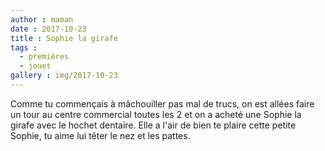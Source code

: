 ```yaml
---
author : maman
date : 2017-10-23
title : Sophie la girafe
tags : 
  - premières
  - jouet
gallery : img/2017-10-23
---
```


Comme tu commençais à mâchouiller pas mal de trucs, on est allées faire un tour au centre commercial toutes les 2 et on a acheté une Sophie la girafe avec le hochet dentaire. Elle a l'air de bien te plaire cette petite Sophie, tu aime lui têter le nez et les pattes. 